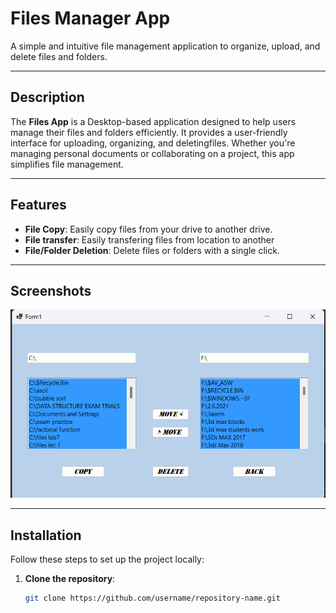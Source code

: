 # Files Manager App


A simple and intuitive file management application to organize, upload, and delete files and folders.

---

## Description
The **Files App** is a Desktop-based application designed to help users manage their files and folders efficiently. It provides a user-friendly interface for uploading, organizing, and deletingfiles. Whether you're managing personal documents or collaborating on a project, this app simplifies file management.

---

## Features
- **File Copy**: Easily copy files from your drive to another drive.
- **File transfer**: Easily transfering files from location to another 
- **File/Folder Deletion**: Delete files or folders with a single click.
---

## Screenshots
![File Manager](./screenshot/fileManager.png)  

---
## Installation
Follow these steps to set up the project locally:

1. **Clone the repository**:
   ```bash
   git clone https://github.com/username/repository-name.git
